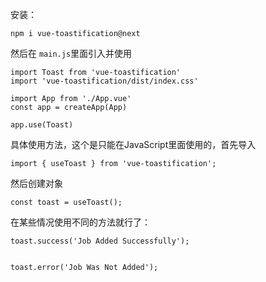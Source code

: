 

安装：
```node
npm i vue-toastification@next
```
然后在 `main.js`里面引入并使用
```node
import Toast from 'vue-toastification'
import 'vue-toastification/dist/index.css'

import App from './App.vue'
const app = createApp(App)

app.use(Toast)
```


具体使用方法，这个是只能在JavaScript里面使用的，首先导入

```node
import { useToast } from 'vue-toastification';
```
然后创建对象
```node
const toast = useToast();
```
在某些情况使用不同的方法就行了：
```node
toast.success('Job Added Successfully');


toast.error('Job Was Not Added');
```











